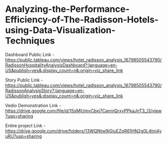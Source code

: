 # Analyzing-the-Performance-Efficiency-of-The-Radisson-Hotels-using-Data-Visualization-Techniques


Dashboard Public Link  -  https://public.tableau.com/views/hotel_radisson_analysis_16798505543790/RadissonHospitalityAnalysisDashboard?:language=en-US&publish=yes&:display_count=n&:origin=viz_share_link


Story Public Link  -  https://public.tableau.com/views/hotel_radisson_analysis_16798505543790/RadissonAnalysisStory?:language=en-US&publish=yes&:display_count=n&:origin=viz_share_link


Vedio Demonstration Link  -  https://drive.google.com/file/d/1SsMlUmvCbxi7CanniQrxyPPkaJnT3_l3/view?usp=sharing


Entire project Link  -  https://drive.google.com/drive/folders/13WQNtw9jGiuEZqR61HN2g0L4tni4yuRU?usp=sharing
